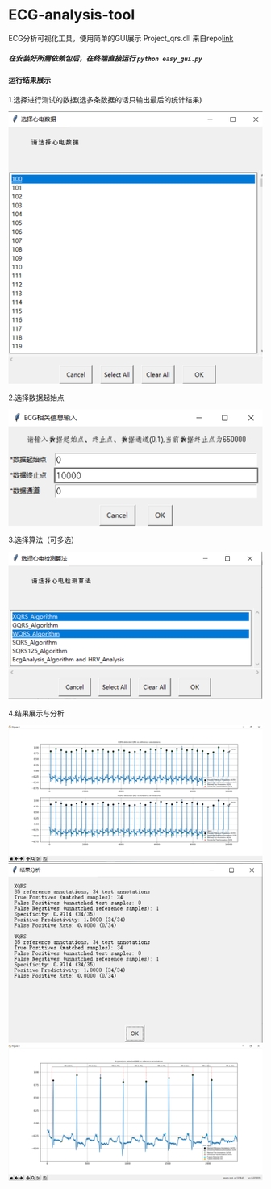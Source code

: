 # ECG-analysis-tool
ECG分析可视化工具，使用简单的GUI展示
Project_qrs.dll 来自repo[link](https://github.com/Outliers1106/physionet_qrs_algorithm)
##### 在安装好所需依赖包后，在终端直接运行 `python easy_gui.py`
#### 运行结果展示
1.选择进行测试的数据(选多条数据的话只输出最后的统计结果)

![image](https://github.com/Outliers1106/ECG-analysis-tool/blob/master/img/pic1.png)

2.选择数据起始点

![image](https://github.com/Outliers1106/ECG-analysis-tool/blob/master/img/pic2.png)

3.选择算法（可多选）

![image](https://github.com/Outliers1106/ECG-analysis-tool/blob/master/img/pic3.png)

4.结果展示与分析

![image](https://github.com/Outliers1106/ECG-analysis-tool/blob/master/img/pic4.png)
![image](https://github.com/Outliers1106/ECG-analysis-tool/blob/master/img/pic5.png)
![image](https://github.com/Outliers1106/ECG-analysis-tool/blob/master/img/pic6.png)
